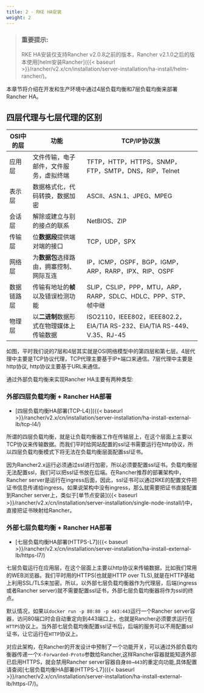 ```yaml
---
title: 2 - RKE HA安装
weight: 2
---
```

>### **重要提示:**
>RKE HA安装仅支持Rancher v2.0.8之前的版本，Rancher v2.1.0之后的版本使用[helm安装Rancher]({{< baseurl >}}/rancher/v2.x/cn/installation/server-installation/ha-install/helm-rancher/)。

本章节将介绍在开发和生产环境中通过4层负载均衡和7层负载均衡来部署Rancher HA。

## 四层代理与七层代理的区别

| OSI中的层     | 功能                                     | TCP/IP协议族                                                 |
| ------------ | ---------------------------------------- | ------------------------------------------------------------ |
| 应用层        | 文件传输，电子邮件，文件服务，虚拟终端   | TFTP，HTTP，HTTPS，SNMP，FTP，SMTP，DNS，RIP，Telnet                |
| 表示层        | 数据格式化，代码转换，数据加密           | ASCII、ASN.1、JPEG、MPEG                                     |
| 会话层        | 解除或建立与别的接点的联系               | NetBIOS、ZIP                                                 |
| 传输层        | 位**数据段**提供端对端的接口             | TCP，UDP，SPX                                                |
| 网络层        | 为**数据包**选择路由，拥塞控制、网际互连 | IP，ICMP，OSPF，BGP，IGMP，ARP，RARP，IPX、RIP、OSPF         |
| 数据链路层     | 传输有地址的**帧**以及错误检测功能       | SLIP，CSLIP，PPP，MTU，ARP，RARP，SDLC、HDLC、PPP、STP、帧中继 |
| 物理层        | 以**二进制**数据形式在物理媒体上传输数据 | ISO2110，IEEE802，IEEE802.2，EIA/TIA RS-232、EIA/TIA RS-449、V.35、RJ-45 |

如图，平时我们说的7层和4层其实就是OSI网络模型中的第四层和第七层。4层代理中主要是TCP协议代理，TCP代理主要基于IP+端口来通信。7层代理中主要是http协议, http协议主要基于URL来通信。

通过外部负载均衡来实现Rancher HA主要有两种类型:

### 外部四层负载均衡 + Rancher HA部署

- [四层负载均衡HA部署(TCP-L4)]({{< baseurl >}}/rancher/v2.x/cn/installation/server-installation/ha-install-external-lb/tcp-l4/)

所谓的四层负载均衡，就是让负载均衡器工作在传输层上，在这个层面上主要以TCP协议来传输数据。而我们平时给网站配置的ssl证书需要运行在http协议，所以四层负载均衡模式下将无法在负载均衡层面配置ssl证书。

因为Rancher2.x运行必须通过ssl进行加密，所以必须要配置ssl证书。负载均衡层无法配置ssl，我们可以把ssl证书放在后端。在Rancher推荐的部署架构中，Rancher server是运行在ingress后面，因此，ssl证书可以通过RKE的配置文件把证书信息传递给ingress。如果说架构中没有ingress，那么就需要把证书直接配置到Rancher server上，类似于[单节点安装]({{< baseurl >}}/rancher/v2.x/cn/installation/server-installation/single-node-install/)中，直接把证书映射给Rancher。

### 外部七层负载均衡 + Rancher HA部署

- [七层负载均衡HA部署(HTTPS-L7]({{< baseurl >}}/rancher/v2.x/cn/installation/server-installation/ha-install-external-lb/https-l7/)

七层负载运行在应用层，在这个层面上主要以http协议来传输数据，比如我们常用的WEB浏览器。我们平时用的HTTPS(也就是HTTP over TLS),就是在HTTP基础上利用SSL/TLS来加密。所以，以外部七层负载均衡器作为代理层，后端(ingress或者Rancher server)就不需要配置ssl证书，外部七层负载均衡器将作为ssl的终点。

默认情况，如果以`docker run -p 80:80 -p 443:443`运行一个Rancher server容器，访问80端口时会自动重定向到443端口上，也就是Rancher必须要求运行在`HTTPS`协议上。当外部七层负载均衡配置ssl证书后，后端的服务可以不用配置ssl证书，让它运行在`HTTP`协议上。 

对应此架构，在Rancher的开发设计中预制了一个功能开关，可以通过外部负载均衡器传递一个`X-Forwarded-Proto`参数给Rancher,这样Rancher容器就能知道外部已启用HTTPS，就会禁用Rancher server容器自身`80→443`的重定向功能,具体配置请查阅[七层负载均衡HA部署(HTTPS-L7]({{< baseurl >}}/rancher/v2.x/cn/installation/server-installation/ha-install-external-lb/https-l7/)。